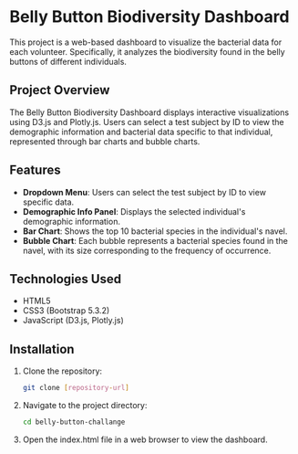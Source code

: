 # Belly Button Biodiversity Dashboard

This project is a web-based dashboard to visualize the bacterial data for each volunteer. Specifically, it analyzes the biodiversity found in the belly buttons of different individuals.

## Project Overview

The Belly Button Biodiversity Dashboard displays interactive visualizations using D3.js and Plotly.js. Users can select a test subject by ID to view the demographic information and bacterial data specific to that individual, represented through bar charts and bubble charts.

## Features

- **Dropdown Menu**: Users can select the test subject by ID to view specific data.
- **Demographic Info Panel**: Displays the selected individual's demographic information.
- **Bar Chart**: Shows the top 10 bacterial species in the individual's navel.
- **Bubble Chart**: Each bubble represents a bacterial species found in the navel, with its size corresponding to the frequency of occurrence.

## Technologies Used

- HTML5
- CSS3 (Bootstrap 5.3.2)
- JavaScript (D3.js, Plotly.js)

## Installation

1. Clone the repository:
   ```bash
   git clone [repository-url]
2. Navigate to the project directory:
   ```bash
   cd belly-button-challange
3. Open the index.html file in a web browser to view the dashboard.
